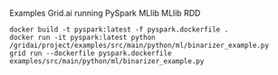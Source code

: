 Examples Grid.ai running PySpark MLlib MLlib RDD

```
docker build -t pyspark:latest -f pyspark.dockerfile .
docker run -it pyspark:latest python /gridai/project/examples/src/main/python/ml/binarizer_example.py
grid run --dockerfile pyspark.dockerfile examples/src/main/python/ml/binarizer_example.py
```
